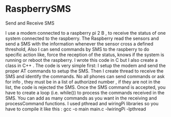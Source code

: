# RaspberrySMS
Send and Receive SMS 

I use a modem connected to a raspberry pi 2 B , to receive the status of one system connected to the raspberry. The Raspberry read the sensors and send a SMS with the information whenever the sensor cross a defined threshold, Also I can send commands by SMS to the raspberry to do specific action like, force the reception of the status, knows if the system is running or reboot the raspberry.
I wrote this code in C but I also create a class in C++ .
The code is very simple  first: 
  I setup the modem and send the proper AT commands to setup the SMS.
  Then I create thread to receive the SMS and identify the commands. No all phones can send commands or ask for info , they must be in a list of authorized number , if they are     not in the list, the code is rejected the SMS.
  Once the SMS command is accepted, you have to create a loop (i.e. while()) to process the commands received in the SMS. You can add as many commands as you want in the receiving and processCommand functions.
  I used pthread and wiringPi libraries so you have to compile it like this : 
    gcc -o main main.c -lwiringPi -lpthread
